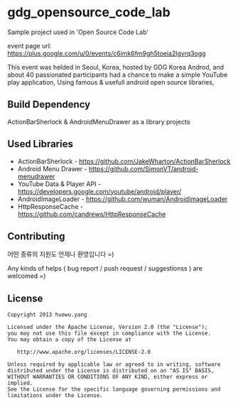 gdg_opensource_code_lab
==================================

Sample project used in 'Open Source Code Lab'

event page url: https://plus.google.com/u/0/events/c6imk6fm9gh5toeia2lgvrq3ogg

This event was helded in Seoul, Korea, hosted by GDG Korea Androd, and about 40 passionated participants had a chance to make a simple YouTube play application, Using famous & usefull android open source libraries,

Build Dependency
---------------------------------------------
 ActionBarSherlock & AndroidMenuDrawer as a library projects

Used Libraries
---------------------------------------------

 * ActionBarSherlock - https://github.com/JakeWharton/ActionBarSherlock
 * Android Menu Drawer - https://github.com/SimonVT/android-menudrawer
 * YouTube Data & Player API - https://developers.google.com/youtube/android/player/
 * AndroidImageLoader - https://github.com/wuman/AndroidImageLoader
 * HttpResponseCache - https://github.com/candrews/HttpResponseCache


Contributing
---------------------------------------------
어떤 종류의 지원도 언제나 환영입니다 =)

Any kinds of helps ( bug report / push request / suggestionss ) are welcomed =)

## License

    Copyright 2013 huewu.yang

    Licensed under the Apache License, Version 2.0 (the "License");
    you may not use this file except in compliance with the License.
    You may obtain a copy of the License at

       http://www.apache.org/licenses/LICENSE-2.0

    Unless required by applicable law or agreed to in writing, software
    distributed under the License is distributed on an "AS IS" BASIS,
    WITHOUT WARRANTIES OR CONDITIONS OF ANY KIND, either express or implied.
    See the License for the specific language governing permissions and
    limitations under the License.

 [3]: http://cloud.github.com/downloads/huewu/PinterestLikeAdapterView/screenshot.png
